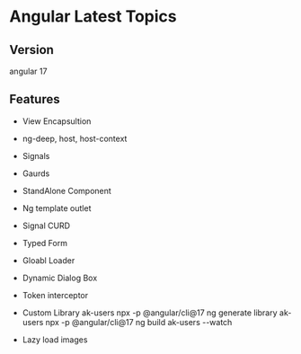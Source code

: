 # Angular Latest Topics

## Version

angular 17

## Features

- View Encapsultion
- ng-deep, host, host-context
- Signals
- Gaurds
- StandAlone Component
- Ng template outlet
- Signal CURD
- Typed Form
- Gloabl Loader
- Dynamic Dialog Box
- Token interceptor
- Custom Library ak-users
    npx -p @angular/cli@17 ng generate library ak-users
    npx -p @angular/cli@17 ng build ak-users --watch 

- Lazy load images
